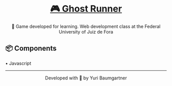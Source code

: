 <h1 align="center">
    <a href="https://pt-br.reactjs.org/">🎮 Ghost Runner </a>
</h1>
<p align="center">📌 Game developed for learning. Web development class at the Federal University of Juiz de Fora</p>

## 📦 Components

• Javascript

---
<p align="center">Developed with 💜 by Yuri Baumgartner</p>
